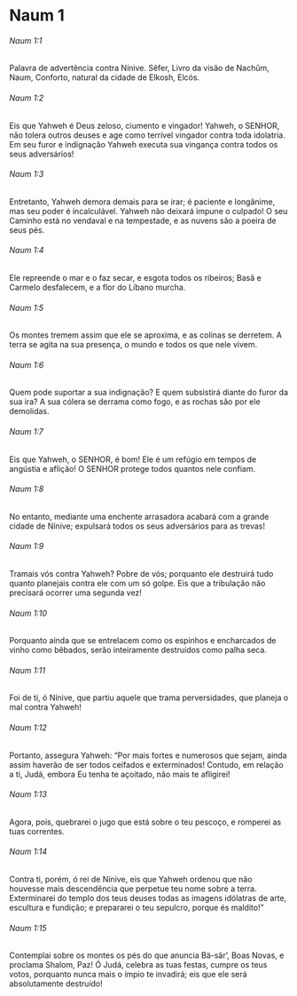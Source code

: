 # Naum 1

###### Naum 1:1

Palavra de advertência contra Nínive. Sêfer, Livro da visão de Nachûm, Naum, Conforto, natural da cidade de Elkosh, Elcós.

###### Naum 1:2

Eis que Yahweh é Deus zeloso, ciumento e vingador! Yahweh, o SENHOR, não tolera outros deuses e age como terrível vingador contra toda idolatria. Em seu furor e indignação Yahweh executa sua vingança contra todos os seus adversários!

###### Naum 1:3

Entretanto, Yahweh demora demais para se irar; é paciente e longânime, mas seu poder é incalculável. Yahweh não deixará impune o culpado! O seu Caminho está no vendaval e na tempestade, e as nuvens são a poeira de seus pés.

###### Naum 1:4

Ele repreende o mar e o faz secar, e esgota todos os ribeiros; Basã e Carmelo desfalecem, e a flor do Líbano murcha.

###### Naum 1:5

Os montes tremem assim que ele se aproxima, e as colinas se derretem. A terra se agita na sua presença, o mundo e todos os que nele vivem.

###### Naum 1:6

Quem pode suportar a sua indignação? E quem subsistirá diante do furor da sua ira? A sua cólera se derrama como fogo, e as rochas são por ele demolidas.

###### Naum 1:7

Eis que Yahweh, o SENHOR, é bom! Ele é um refúgio em tempos de angústia e aflição! O SENHOR protege todos quantos nele confiam.

###### Naum 1:8

No entanto, mediante uma enchente arrasadora acabará com a grande cidade de Nínive; expulsará todos os seus adversários para as trevas!

###### Naum 1:9

Tramais vós contra Yahweh? Pobre de vós; porquanto ele destruirá tudo quanto planejais contra ele com um só golpe. Eis que a tribulação não precisará ocorrer uma segunda vez!

###### Naum 1:10

Porquanto ainda que se entrelacem como os espinhos e encharcados de vinho como bêbados, serão inteiramente destruídos como palha seca.

###### Naum 1:11

Foi de ti, ó Nínive, que partiu aquele que trama perversidades, que planeja o mal contra Yahweh!

###### Naum 1:12

Portanto, assegura Yahweh: “Por mais fortes e numerosos que sejam, ainda assim haverão de ser todos ceifados e exterminados! Contudo, em relação a ti, Judá, embora Eu tenha te açoitado, não mais te afligirei!

###### Naum 1:13

Agora, pois, quebrarei o jugo que está sobre o teu pescoço, e romperei as tuas correntes.

###### Naum 1:14

Contra ti, porém, ó rei de Nínive, eis que Yahweh ordenou que não houvesse mais descendência que perpetue teu nome sobre a terra. Exterminarei do templo dos teus deuses todas as imagens idólatras de arte, escultura e fundição; e prepararei o teu sepulcro, porque és maldito!”

###### Naum 1:15

Contemplai sobre os montes os pés do que anuncia Bä-sâr’, Boas Novas, e proclama Shalom, Paz! Ó Judá, celebra as tuas festas, cumpre os teus votos, porquanto nunca mais o ímpio te invadirá; eis que ele será absolutamente destruído!

